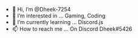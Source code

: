 - 👋 Hi, I’m @Dheek-7254
- 👀 I’m interested in ... Gaming, Coding 
- 🌱 I’m currently learning ... Discord.js
- 📫 How to reach me ... On Discord Dheek#5426

<!---
Dheek-7254/Dheek-7254 is a ✨ special ✨ repository because its `README.md` (this file) appears on your GitHub profile.
You can click the Preview link to take a look at your changes.
--->
